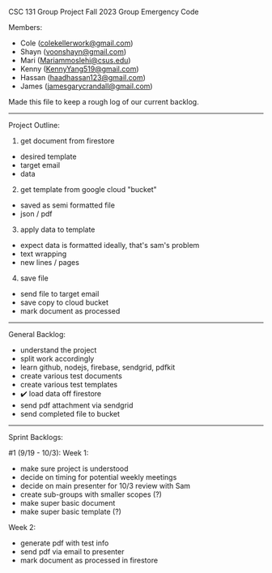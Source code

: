 CSC 131 Group Project Fall 2023
Group Emergency Code

Members:
- Cole          (colekellerwork@gmail.com)
- Shayn         (voonshayn@gmail.com)
- Mari          (Mariammoslehi@csus.edu)
- Kenny         (KennyYang519@gmail.com)
- Hassan        (haadhassan123@gmail.com)
- James         (jamesgarycrandall@gmail.com)

Made this file to keep a rough log of our current backlog.

------------------------------------------------------------------------------------------

Project Outline:

1. get document from firestore
  - desired template
  - target email
  - data

2. get template from google cloud "bucket"
  - saved as semi formatted file
  - json / pdf

3. apply data to template
  - expect data is formatted ideally, that's sam's problem
  - text wrapping
  - new lines / pages

4. save file
  - send file to target email
  - save copy to cloud bucket
  - mark document as processed

------------------------------------------------------------------------------------------

General Backlog:
- understand the project
- split work accordingly
- learn github, nodejs, firebase, sendgrid, pdfkit
- create various test documents
- create various test templates
- ✔️ load data off firestore
- send pdf attachment via sendgrid
- send completed file to bucket

-----------------------------------------------------

Sprint Backlogs:

#1 (9/19 - 10/3):
Week 1:
- make sure project is understood
- decide on timing for potential weekly meetings
- decide on main presenter for 10/3 review with Sam
- create sub-groups with smaller scopes (?)
- make super basic document
- make super basic template (?)
  
Week 2:
- generate pdf with test info
- send pdf via email to presenter
- mark document as processed in firestore












